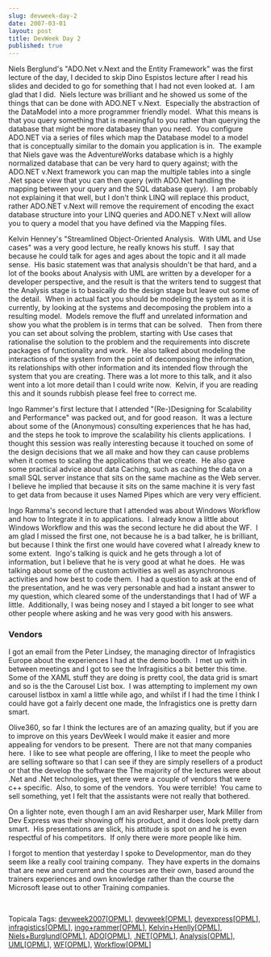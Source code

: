 ```yaml
---
slug: devweek-day-2
date: 2007-03-01
layout: post
title: DevWeek Day 2
published: true
---
```

<p>Niels Berglund's "ADO.Net v.Next and the Entity Framework" was the first lecture of the day, I decided to skip Dino Espistos lecture after I read his slides and decided to go for something that I had not even looked at.  I am glad that I did.  Niels lecture was brilliant and he showed us some of the things that can be done with ADO.NET v.Next.  Especially the abstraction of the DataModel into a more programmer friendly model.  What this means is that you query something that is meaningful to you rather than querying the database that might be more databasey than you need.  You configure ADO.NET via a series of files which map the Database model to a model that is conceptually similar to the domain you application is in.  The example that Niels gave was the AdventureWorks database which is a highly normalized database that can be very hard to query against; with the ADO.NET v.Next framework you can map the multiple tables into a single .Net space view that you can then query (with ADO.Net handling the mapping between your query and the SQL database query).  I am probably not explaining it that well, but I don't think LINQ will replace this product, rather ADO.NET v.Next will remove the requirement of encoding the exact database structure into your LINQ queries and ADO.NET v.Next will allow you to query a model that you have defined via the Mapping files.</p> <p>Kelvin Henney's "Streamlined Object-Oriented Analysis.  With UML and Use cases" was a very good lecture, he really knows his stuff.  I say that because he could talk for ages and ages about the topic and it all made sense.  His basic statement was that analysis shouldn't be that hard, and a lot of the books about Analysis with UML are written by a developer for a developer perspective, and the result is that the writers tend to suggest that the Analysis stage is to basically do the design stage but leave out some of the detail.  When in actual fact you should be modeling the system as it is currently, by looking at the systems and decomposing the problem into a resulting model.  Models remove the fluff and unrelated information and show you what the problem is in terms that can be solved.   Then from there you can set about solving the problem, starting with Use cases that rationalise the solution to the problem and the requirements into discrete packages of functionality and work.  He also talked about modeling the interactions of the system from the point of decomposing the information, its relationships with other information and its intended flow through the system that you are creating. There was a lot more to this talk, and it also went into a lot more detail than I could write now.  Kelvin, if you are reading this and it sounds rubbish please feel free to correct me.</p> <p>Ingo Rammer's first lecture that I attended "(Re-)Designing for Scalability and Performance" was packed out, and for good reason.  It was a lecture about some of the (Anonymous) consulting experiences that he has had, and the steps he took to improve the scalability his clients applications.  I thought this session was really interesting because it touched on some of the design decisions that we all make and how they can cause problems when it comes to scaling the applications that we create.  He also gave some practical advice about data Caching, such as caching the data on a small SQL server instance that sits on the same machine as the Web server.  I believe he implied that because it sits on the same machine it is very fast to get data from because it uses Named Pipes which are very very efficient.</p> <p>Ingo Ramma's second lecture that I attended was about Windows Workflow and how to Integrate it in to applications.  I already know a little about Windows Workflow and this was the second lecture he did about the WF.  I am glad I missed the first one, not because he is a bad talker, he is brilliant, but because I think the first one would have covered what I already knew to some extent.  Ingo's talking is quick and he gets through a lot of information, but I believe that he is very good at what he does.  He was talking about some of the custom activities as well as asynchronous activities and how best to code them.  I had a question to ask at the end of the presentation, and he was very personable and had a instant answer to my question, which cleared some of the understandings that I had of WF a little.  Additionally, I was being nosey and I stayed a bit longer to see what other people where asking and he was very good with his answers.</p> <h3>Vendors</h3> <p>I got an email from the Peter Lindsey, the managing director of Infragistics Europe about the experiences I had at the demo booth.  I met up with in between meetings and I got to see the Infragisitics a bit better this time.  Some of the XAML stuff they are doing is pretty cool, the data grid is smart and so is the the Carousel List box.  I was attempting to implement my own carousel listbox in xaml a little while ago, and whilst if I had the time I think I could have got a fairly decent one made, the Infragistics one is pretty darn smart.</p> <p>Olive360, so far I think the lectures are of an amazing quality, but if you are to improve on this years DevWeek I would make it easier and more appealing for vendors to be present.  There are not that many companies here.  I like to see what people are offering, I like to meet the people who are selling software so that I can see if they are simply resellers of a product or that the develop the software the The majority of the lectures were about .Net and .Net technologies, yet there were a couple of vendors that were c++ specific.  Also, to some of the vendors.  You were terrible!  You came to sell something, yet I felt that the assistants were not really that bothered. </p> <p>On a lighter note, even though I am an avid Resharper user, Mark Miller from Dev Express was their showing off his product, and it does look pretty darn smart.  His presentations are slick, his attitude is spot on and he is even respectful of his competitors.  If only there were more people like him.</p> <p>I forgot to mention that yesterday I spoke to Developmentor, man do they seem like a really cool training company.  They have experts in the domains that are new and current and the courses are their own, based around the trainers experiences and own knowledge rather than the course the Microsoft lease out to other Training companies.</p> <p> </p> <div class="wlWriterSmartContent" style="padding-right: 0px; display: inline; padding-left: 0px; padding-bottom: 0px; margin: 0px; padding-top: 0px;">Topicala Tags: <a href="http://www.topicala.com/tag/devweek2007" rel="tag">devweek2007</a>[<a href="http://www.topicala.com/opml/devweek2007.opml">OPML</a>], <a href="http://www.topicala.com/tag/devweek" rel="tag">devweek</a>[<a href="http://www.topicala.com/opml/devweek.opml">OPML</a>], <a href="http://www.topicala.com/tag/devexpress" rel="tag">devexpress</a>[<a href="http://www.topicala.com/opml/devexpress.opml">OPML</a>], <a href="http://www.topicala.com/tag/infragistics" rel="tag">infragistics</a>[<a href="http://www.topicala.com/opml/infragistics.opml">OPML</a>], <a href="http://www.topicala.com/tag/ingo+rammer" rel="tag">ingo+rammer</a>[<a href="http://www.topicala.com/opml/ingo+rammer.opml">OPML</a>], <a href="http://www.topicala.com/tag/Kelvin+Henlly" rel="tag">Kelvin+Henlly</a>[<a href="http://www.topicala.com/opml/Kelvin+Henlly.opml">OPML</a>], <a href="http://www.topicala.com/tag/Niels+Burglund" rel="tag">Niels+Burglund</a>[<a href="http://www.topicala.com/opml/Niels+Burglund.opml">OPML</a>], <a href="http://www.topicala.com/tag/ADO" rel="tag">ADO</a>[<a href="http://www.topicala.com/opml/ADO.opml">OPML</a>], <a href="http://www.topicala.com/tag/.NET" rel="tag">.NET</a>[<a href="http://www.topicala.com/opml/.NET.opml">OPML</a>], <a href="http://www.topicala.com/tag/Analysis" rel="tag">Analysis</a>[<a href="http://www.topicala.com/opml/Analysis.opml">OPML</a>], <a href="http://www.topicala.com/tag/UML" rel="tag">UML</a>[<a href="http://www.topicala.com/opml/UML.opml">OPML</a>], <a href="http://www.topicala.com/tag/WF" rel="tag">WF</a>[<a href="http://www.topicala.com/opml/WF.opml">OPML</a>], <a href="http://www.topicala.com/tag/Workflow" rel="tag">Workflow</a>[<a href="http://www.topicala.com/opml/Workflow.opml">OPML</a>]</div><div class="blogger-post-footer"><img class="posterous_download_image" src="https://blogger.googleusercontent.com/tracker/8109338-3589371051480669949?l=www.kinlan.co.uk%2Findex.html" height="1" alt="" width="1" /></div>

